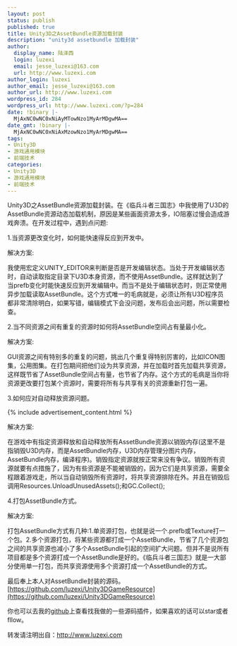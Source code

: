 ```yaml
---
layout: post
status: publish
published: true
title: Unity3D之AssetBundle资源加载封装
description: "unity3d assetbundle 加载封装"
author:
  display_name: 陆泽西
  login: luzexi
  email: jesse_luzexi@163.com
  url: http://www.luzexi.com
author_login: luzexi
author_email: jesse_luzexi@163.com
author_url: http://www.luzexi.com
wordpress_id: 284
wordpress_url: http://www.luzexi.com/?p=284
date: !binary |-
  MjAxNC0wNC0xNiAyMTowNzo1MyArMDgwMA==
date_gmt: !binary |-
  MjAxNC0wNC0xNiAxMzowNzo1MyArMDgwMA==
tags:
- Unity3D
- 游戏通用模块
- 前端技术
categories:
- Unity3D
- 游戏通用模块
- 前端技术
---
```

Unity3D之AssetBundle资源加载封装。在《临兵斗者三国志》中我使用了U3D的AssetBundle资源动态加载机制，原因是某些画面资源太多，IO阻塞过慢会造成游戏奔溃。在开发过程中，遇到点问题:

1.当资源更改变化时，如何能快速得反应到开发中。

解决方案:

我使用宏定义UNITY_EDITOR来判断是否是开发编辑状态。当处于开发编辑状态时，自动读取指定目录下U3D本身资源，而不使用AssetBundle。这样就达到了当prefb变化时能快速反应到开发编辑中。而当不是处于编辑状态时，则正常使用异步加载读取AssetBundle。这个方式唯一的毛病就是，必须让所有U3D程序员都非常清除明白，如果写错，编辑模式下会没问题，发布后会出问题，所以需要检查。

2.当不同资源之间有重复的资源时如何将AssetBundle空间占有量最小化。

解决方案:

GUI资源之间有特别多的重复的问题，挑出几个重复得特别厉害的，比如ICON图集，公用图集。在打包期间把他们设为共享资源，并在加载时首先加载共享资源，这样既节省了AssetBundle空间占有量，也节省了内存。这个方式的毛病是当你将资源更改要打包某个资源时，需要将所有与共享有关的资源重新打包一遍。

3.如何应对自动释放资源问题。

{% include advertisement_content.html %}

解决方案:

在游戏中有指定资源释放和自动释放所有AssetBundle资源以销毁内存(这里不是指销毁U3D内存，而是AssetBundle内存，U3D内存管理分图片内存，AssetBundle内存，编译程序)。销毁指定资源就按正常来没有争议。销毁所有资源就要有点措施了，因为有些资源是不能被销毁的，因为它们是共享资源，需要全程跟着游戏走，所以当自动销毁所有资源时，将共享资源排除在外。并且在销毁后调用Resources.UnloadUnusedAssets();和GC.Collect();

4.打包AssetBundle方式。

解决方案:

打包AssetBundle方式有几种:1.单资源打包，也就是说一个.prefb或Texture打一个包。2.多个资源打包，将某些资源都打成一个AssetBundle，节省了几个资源包之间的共享资源也减小了多个AssetBundle引起的空间扩大问题。但并不是说所有项目都是多个资源打成一个AssetBundle是好的。《临兵斗者三国志》就是一大部分使用单一打包，而共享资源使用多个资源打成一个AssetBundle的方式。

最后奉上本人对AssetBundle封装的源码。[https://github.com/luzexi/Unity3DGameResource](https://github.com/luzexi/Unity3DGameResource)

你也可以去我的[github](https://github.com/luzexi)上查看找我做的一些源码插件，如果喜欢的话可以star或者fllow。
 
转发请注明出自：http://www.luzexi.com
